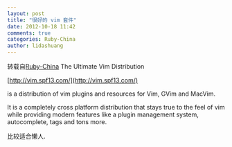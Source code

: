```yaml
---
layout: post
title: "很好的 vim 套件"
date: 2012-10-18 11:42
comments: true
categories: Ruby-China
author: lidashuang
---
```

转载自[Ruby-China](http://ruby-china.org/topics/4624)
The Ultimate Vim Distribution

[http://vim.spf13.com/](http://vim.spf13.com/)

is a distribution of vim plugins and resources for Vim, GVim and MacVim.

It is a completely cross platform distribution that stays true to the
feel of vim while providing modern features like a plugin management
system, autocomplete, tags and tons more.

比较适合懒人.
